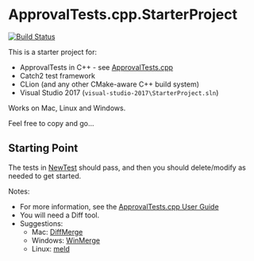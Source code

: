 # ApprovalTests.cpp.StarterProject

[![Build Status](https://api.travis-ci.org/approvals/ApprovalTests.cpp.StarterProject.svg?branch=master)](https://travis-ci.org/approvals/ApprovalTests.cpp.StarterProject)

This is a starter project for:

* ApprovalTests in C++ - see [ApprovalTests.cpp](https://github.com/approvals/ApprovalTests.cpp)
* Catch2 test framework
* CLion (and any other CMake-aware C++ build system)
* Visual Studio 2017 (`visual-studio-2017\StarterProject.sln`)

Works on Mac, Linux and Windows.

Feel free to copy and go...

## Starting Point

The tests in [NewTest](https://github.com/approvals/ApprovalTests.cpp.StarterProject/blob/master/tests/NewTest.cpp) should pass, and then you should delete/modify as needed to get started.


Notes:

* For more information, see the [ApprovalTests.cpp User Guide](https://github.com/approvals/ApprovalTests.cpp/blob/master/doc/README.md#top)
* You will need a Diff tool.
* Suggestions: 
    * Mac: [DiffMerge](https://sourcegear.com/diffmerge/)
    * Windows: [WinMerge](winmerge.org/)
    * Linux: [meld](http://meldmerge.org/)



